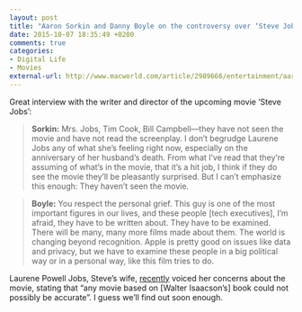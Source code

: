 ```yaml
---
layout: post
title: "Aaron Sorkin and Danny Boyle on the controversy over ‘Steve Jobs’"
date: 2015-10-07 18:35:49 +0200
comments: true
categories: 
- Digital Life
- Movies
external-url: http://www.macworld.com/article/2989666/entertainment/aaron-sorkin-and-danny-boyle-on-the-controversy-over-steve-jobs.html
---
```


Great interview with the writer and director of the upcoming movie ‘Steve Jobs’:

> **Sorkin:** Mrs. Jobs, Tim Cook, Bill Campbell—they have not seen the movie and have not read the screenplay. I don’t begrudge Laurene Jobs any of what she’s feeling right now, especially on the anniversary of her husband’s death. From what I’ve read that they’re assuming of what’s in the movie, that it’s a hit job, I think if they do see the movie they’ll be pleasantly surprised. But I can’t emphasize this enough: They haven’t seen the movie.

> **Boyle:** You respect the personal grief. This guy is one of the most important figures in our lives, and these people [tech executives], I’m afraid, they have to be written about. They have to be examined. There will be many, many more films made about them. The world is changing beyond recognition. Apple is pretty good on issues like data and privacy, but we have to examine these people in a big political way or in a personal way, like this film tries to do.

Laurene Powell Jobs, Steve’s wife, [recently](http://www.wsj.com/articles/apple-co-founders-allies-take-aim-at-hollywood-over-steve-jobs-1444000308) voiced her concerns about the movie, stating that “any movie based on [Walter Isaacson’s] book could not possibly be accurate”. I guess we’ll find out soon enough.